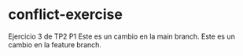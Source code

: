 # conflict-exercise
Ejercicio 3 de TP2 P1
Este es un cambio en la main branch.
Este es un cambio en la feature branch.
